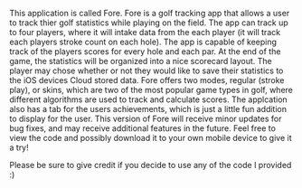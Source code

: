 This application is called Fore. Fore is a golf tracking app that allows a user to track thier golf statistics while playing on the field. The app can track up to four players,
where it will intake data from the each player (it will track each players stroke count on each hole). The app is capable of keeping track of the players scores for every hole and each par.
At the end of the game, the statistics will be organized into a nice scorecard layout. The player may chose whether or not they would like to save their statistics to the iOS devices Cloud
stored data. Fore offers two modes, regular (stroke play), or skins, which are two of the most popular game types in golf, where different algorithms are used to track and calculate scores.
The applcation also has a tab for the users achievements, which is just a little fun addition to display for the user. This version of Fore will receive minor updates for bug fixes, and may
receive additional features in the future. Feel free to view the code and possibly download it to your own mobile device to give it a try!

Please be sure to give credit if you decide to use any of the code I provided :)
